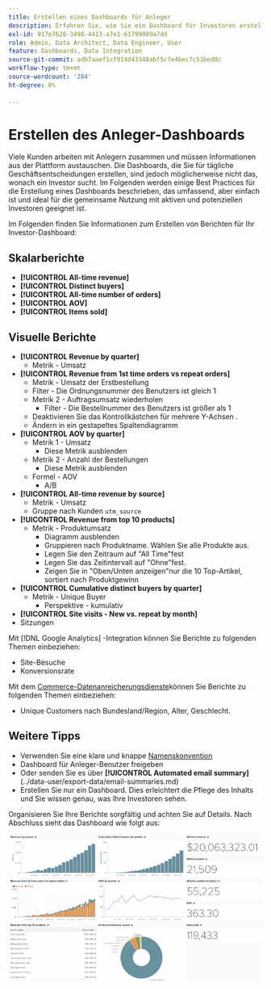 ```yaml
---
title: Erstellen eines Dashboards für Anleger
description: Erfahren Sie, wie Sie ein Dashboard für Investoren erstellen.
exl-id: 917e7628-3498-4413-a7e1-61799989a7dd
role: Admin, Data Architect, Data Engineer, User
feature: Dashboards, Data Integration
source-git-commit: adb7aaef1cf914d43348abf5c7e4bec7c51bed0c
workflow-type: tm+mt
source-wordcount: '284'
ht-degree: 0%

---
```


# Erstellen des Anleger-Dashboards

Viele Kunden arbeiten mit Anlegern zusammen und müssen Informationen aus der Plattform austauschen. Die Dashboards, die Sie für tägliche Geschäftsentscheidungen erstellen, sind jedoch möglicherweise nicht das, wonach ein Investor sucht. Im Folgenden werden einige Best Practices für die Erstellung eines Dashboards beschrieben, das umfassend, aber einfach ist und ideal für die gemeinsame Nutzung mit aktiven und potenziellen Investoren geeignet ist.

Im Folgenden finden Sie Informationen zum Erstellen von Berichten für Ihr Investor-Dashboard:

## Skalarberichte

* **[!UICONTROL All-time revenue]**
* **[!UICONTROL Distinct buyers]**
* **[!UICONTROL All-time number of orders]**
* **[!UICONTROL AOV]**
* **[!UICONTROL Items sold]**

## Visuelle Berichte

* **[!UICONTROL Revenue by quarter]**
   * Metrik - Umsatz
* **[!UICONTROL Revenue from 1st time orders vs repeat orders]**
   * Metrik - Umsatz der Erstbestellung
   * Filter - Die Ordnungsnummer des Benutzers ist gleich 1
   * Metrik 2 - Auftragsumsatz wiederholen
      * Filter - Die Bestellnummer des Benutzers ist größer als 1
   * Deaktivieren Sie das Kontrollkästchen für mehrere Y-Achsen .
   * Ändern in ein gestapeltes Spaltendiagramm
* **[!UICONTROL AOV by quarter]**
   * Metrik 1 - Umsatz
      * Diese Metrik ausblenden
   * Metrik 2 - Anzahl der Bestellungen
      * Diese Metrik ausblenden
   * Formel - AOV
      * A/B
* **[!UICONTROL All-time revenue by source]**
   * Metrik - Umsatz
   * Gruppe nach Kunden `utm_source`
* **[!UICONTROL Revenue from top 10 products]**
   * Metrik - Produktumsatz
      * Diagramm ausblenden
      * Gruppieren nach Produktname. Wählen Sie alle Produkte aus.
      * Legen Sie den Zeitraum auf &quot;All Time&quot;fest
      * Legen Sie das Zeitintervall auf &quot;Ohne&quot;fest.
      * Zeigen Sie in &quot;Oben/Unten anzeigen&quot;nur die 10 Top-Artikel, sortiert nach Produktgewinn
* **[!UICONTROL Cumulative distinct buyers by quarter]**
   * Metrik - Unique Buyer
      * Perspektive - kumulativ
* **[!UICONTROL Site visits - New vs. repeat by month]**
* Sitzungen

Mit [!DNL Google Analytics] -Integration können Sie Berichte zu folgenden Themen einbeziehen:

* Site-Besuche
* Konversionsrate

Mit dem [Commerce-Datenanreicherungsdienste](https://business.adobe.com/products/magento/magento-commerce.html)können Sie Berichte zu folgenden Themen einbeziehen:

* Unique Customers nach Bundesland/Region, Alter, Geschlecht.

## Weitere Tipps

* Verwenden Sie eine klare und knappe [Namenskonvention](../best-practices/naming-elements.md)
* Dashboard für Anleger-Benutzer freigeben
* Oder senden Sie es über **[!UICONTROL Automated email summary]**(../data-user/export-data/email-summaries.md)
* Erstellen Sie nur ein Dashboard. Dies erleichtert die Pflege des Inhalts und Sie wissen genau, was Ihre Investoren sehen.

Organisieren Sie Ihre Berichte sorgfältig und achten Sie auf Details. Nach Abschluss sieht das Dashboard wie folgt aus:

![](../../mbi/assets/investor-dboard-example.png)
